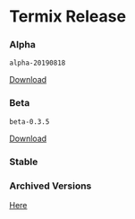 # Termix Release

### Alpha
`alpha-20190818`

[Download](https://github.com/termix-io/releases/releases/tag/alpha-20190818)
### Beta
`beta-0.3.5`

[Download](https://github.com/termix-io/releases/releases/tag/beta-0.3.5)
### Stable


### Archived Versions
[Here](https://www.dropbox.com/sh/5io4b1ybl22rdho/AAANLVUn8ZntuM4imcuP0C_xa?dl=0)

